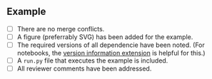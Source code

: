 Example
-------

   - [ ] There are no merge conflicts.
   - [ ] A figure (preferrably SVG) has been added for the example.
   - [ ] The required versions of all dependencie have been noted. (For
     notebooks, the [version information
     extension](https://github.com/jrjohansson/version_information) is helpful
     for this.)
   - [ ] A `run.py` file that executes the example is included.
   - [ ] All reviewer comments have been addressed.
